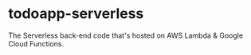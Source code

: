 # todoapp-serverless
The Serverless back-end code that's hosted on AWS Lambda &amp; Google Cloud Functions.
